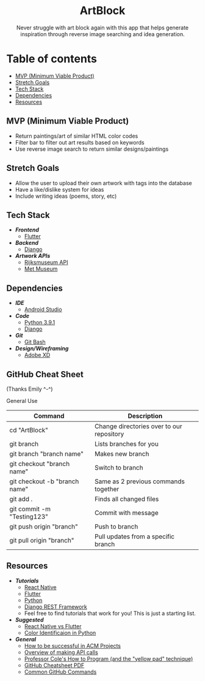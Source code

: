 <p align="center">

  <h1 align="center">ArtBlock</h1>

  <p align="center">
    Never struggle with art block again with this app that helps generate inspiration through reverse image searching and idea generation.
  </p>
</p>


# Table of contents

- [MVP (Minimum Viable Product)](#mvp-minimum-viable-product)
- [Stretch Goals](#stretch-goals)
- [Tech Stack](#tech-stack)
- [Dependencies](#dependencies)
- [Resources](#resources)



## MVP (Minimum Viable Product)

- Return paintings/art of similar HTML color codes
- Filter bar to filter out art results based on keywords
- Use reverse image search to return similar designs/paintings

## Stretch Goals

- Allow the user to upload their own artwork with tags into the database
- Have a like/dislike system for ideas
- Include writing ideas (poems, story, etc)

## Tech Stack
- ___Frontend___
  - [Flutter](https://flutter.dev/)
- ___Backend___
  - [Django](https://www.djangoproject.com/)
- ___Artwork APIs___
  - [Rijksmuseum API](https://data.rijksmuseum.nl/object-metadata/api/)
  - [Met Museum](https://metmuseum.github.io)
  
## Dependencies
  
  - ___IDE___
    - [Android Studio](https://developer.android.com/studio)
  - ___Code___
    - [Python 3.9.1](https://www.python.org/downloads/release/python-391/)
    - [Django](https://docs.djangoproject.com/en/3.1/topics/install/#installing-official-release)
  - ___Git___
    - [Git Bash](https://git-scm.com/downloads)
  - ___Design/Wireframing___
    - [Adobe XD](https://www.adobe.com/products/xd.html)
 
## GitHub Cheat Sheet
(Thanks Emily ^-^)


General Use

| Command | Description |
| ------ | ------ |
| cd "ArtBlock" | Change directories over to our repository |
| git branch | Lists branches for you |
| git branch "branch name" | Makes new branch |
| git checkout "branch name" | Switch to branch |
| git checkout -b "branch name" | Same as 2 previous commands together |
| git add . | Finds all changed files |
| git commit -m "Testing123" | Commit with message |
| git push origin "branch" | Push to branch |
| git pull origin "branch" | Pull updates from a specific branch |


## Resources
  - ___Tutorials___
    - [React Native](https://reactnative.dev/docs/getting-started)
    - [Flutter](https://flutter.dev/docs/get-started/codelab)
    - [Python](https://www.programiz.com/python-programming/tutorial)
    - [Django REST Framework](https://realpython.com/django-rest-framework-quick-start/)
    - Feel free to find tutorials that work for you! This is just a starting list.
  - ___Suggested___
    - [React Native vs Flutter](https://blog.codemagic.io/flutter-vs-react-native-a-developers-perspective/)
    - [Color Identificaion in Python](https://towardsdatascience.com/color-identification-in-images-machine-learning-application-b26e770c4c71)
   - ___General___
      - [How to be successful in ACM Projects](https://docs.google.com/document/d/18Zi3DrKG5e6g5Bojr8iqxIu6VIGl86YBSFlsnJnlM88/edit?usp=sharing)
      -	[Overview of making API calls](https://snipcart.com/blog/apis-integration-usage-benefits)
      - [Professor Cole's How to Program (and the "yellow pad" technique)](https://personal.utdallas.edu/~jxc064000/HowToProgram.html)
      - [GitHub Cheatsheet PDF](https://www.atlassian.com/dam/jcr:8132028b-024f-4b6b-953e-e68fcce0c5fa/atlassian-git-cheatsheet.pdf)
      - [Common GitHub Commands](https://education.github.com/git-cheat-sheet-education.pdf)

